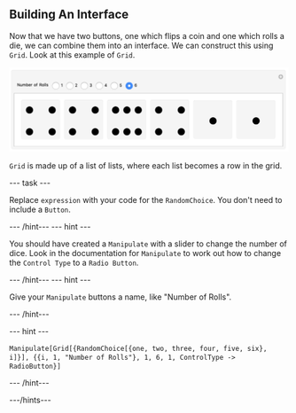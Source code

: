 ## Building An Interface

Now that we have two buttons, one which flips a coin and one which rolls a die, we can combine them into an interface.
We can construct this using `Grid`.
Look at this example of `Grid`.

![Complete](images/complete.png)

`Grid` is made up of a list of lists, where each list becomes a row in the grid.

--- task ---

Replace `expression` with your code for the `RandomChoice`. You don't need to include a `Button`.

--- /hint---
--- hint ---

You should have created a `Manipulate` with a slider to change the number of dice.
Look in the documentation for `Manipulate` to work out how to change the `Control Type` to a `Radio Button`.

--- /hint---
--- hint ---

Give your `Manipulate` buttons a name, like "Number of Rolls".

--- /hint---

--- hint ---
```
Manipulate[Grid[{RandomChoice[{one, two, three, four, five, six}, i]}], {{i, 1, "Number of Rolls"}, 1, 6, 1, ControlType -> RadioButton}]
```
--- /hint---

---/hints---
